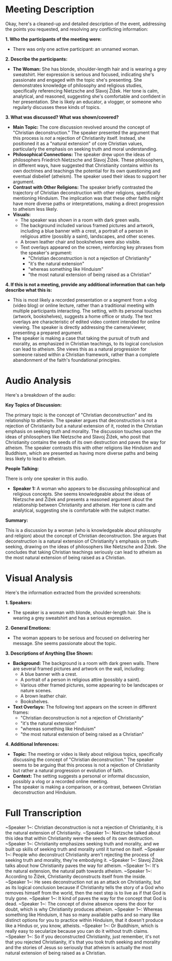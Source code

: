 # Meeting Description

Okay, here's a cleaned-up and detailed description of the event, addressing the points you requested, and resolving any conflicting information:

**1. Who the participants of the meeting were:**

*   There was only one active participant: an unnamed woman.

**2. Describe the participants:**

*   **The Woman:** She has blonde, shoulder-length hair and is wearing a grey sweatshirt. Her expression is serious and focused, indicating she's passionate and engaged with the topic she's presenting. She demonstrates knowledge of philosophy and religious studies, specifically referencing Nietzsche and Slavoj Žižek. Her tone is calm, analytical, and reasoned, suggesting she's comfortable and confident in her presentation. She is likely an educator, a vlogger, or someone who regularly discusses these kinds of topics.

**3. What was discussed? What was shown/covered?**

*   **Main Topic:** The core discussion revolved around the concept of "Christian deconstruction." The speaker presented the argument that this process is *not* a rejection of Christianity itself. Instead, she positioned it as a "natural extension" of core Christian values, particularly the emphasis on seeking truth and moral understanding.
*   **Philosophical Connections:** The speaker drew upon the ideas of philosophers Friedrich Nietzsche and Slavoj Žižek. These philosophers, in different ways, have suggested that Christianity contains within its own doctrines and teachings the potential for its own questioning and eventual disbelief (atheism). The speaker used their ideas to support her argument.
*   **Contrast with Other Religions:** The speaker briefly contrasted the trajectory of Christian deconstruction with other religions, specifically mentioning Hinduism. The implication was that these other faiths might have more diverse paths or interpretations, making a direct progression to atheism less likely.
*   **Visuals:**
    *   The speaker was shown in a room with dark green walls.
    *   The background included various framed pictures and artwork, including a blue banner with a crest, a portrait of a person in religious attire (possibly a saint), landscapes, and other scenes.
    *   A brown leather chair and bookshelves were also visible.
    *   Text overlays appeared on the screen, reinforcing key phrases from the speaker's argument:
        *   "Christian deconstruction is not a rejection of Christianity"
        *   "it's the natural extension"
        *   "whereas something like Hinduism"
        *   "the most natural extension of being raised as a Christian"

**4. If this is not a meeting, provide any additional information that can help describe what this is:**

*   This is most likely a recorded presentation or a segment from a vlog (video blog) or online lecture, rather than a traditional meeting with multiple participants interacting. The setting, with its personal touches (artwork, bookshelves), suggests a home office or study. The text overlays are characteristic of edited video content intended for online viewing. The speaker is directly addressing the camera/viewer, presenting a prepared argument.
* The speaker is making a case that taking the pursuit of truth and morality, as emphasized in Christian teachings, to its logical conclusion can lead to atheism. She views this as a natural progression for someone raised within a Christian framework, rather than a complete abandonment of the faith's foundational principles.



# Audio Analysis

Here's a breakdown of the audio:

**Key Topics of Discussion:**

The primary topic is the concept of "Christian deconstruction" and its relationship to atheism. The speaker argues that deconstruction is not a rejection of Christianity but a natural extension of it, rooted in the Christian emphasis on seeking truth and morality. The discussion touches upon the ideas of philosophers like Nietzsche and Slavoj Žižek, who posit that Christianity contains the seeds of its own destruction and paves the way for atheism. The speaker contrasts this with other religions like Hinduism and Buddhism, which are presented as having more diverse paths and being less likely to lead to atheism.

**People Talking:**

There is only one speaker in this audio.

*   **Speaker 1:** A woman who appears to be discussing philosophical and religious concepts. She seems knowledgeable about the ideas of Nietzsche and Žižek and presents a reasoned argument about the relationship between Christianity and atheism. Her tone is calm and analytical, suggesting she is comfortable with the subject matter.

**Summary:**

This is a discussion by a woman (who is knowledgeable about philosophy and religion) about the concept of Christian deconstruction. She argues that deconstruction is a natural extension of Christianity's emphasis on truth-seeking, drawing on the ideas of philosophers like Nietzsche and Žižek. She concludes that taking Christian teachings seriously can lead to atheism as the most natural extension of being raised as a Christian.



# Visual Analysis

Here's the information extracted from the provided screenshots:

**1. Speakers:**

*   The speaker is a woman with blonde, shoulder-length hair. She is wearing a grey sweatshirt and has a serious expression.

**2. General Emotions:**

*   The woman appears to be serious and focused on delivering her message. She seems passionate about the topic.

**3. Descriptions of Anything Else Shown:**

*   **Background:** The background is a room with dark green walls. There are several framed pictures and artwork on the wall, including:
    *   A blue banner with a crest.
    *   A portrait of a person in religious attire (possibly a saint).
    *   Various other framed pictures, some appearing to be landscapes or nature scenes.
    * A brown leather chair.
    * Bookshelves.
*   **Text Overlays:** The following text appears on the screen in different frames:
    *   "Christian deconstruction is not a rejection of Christianity"
    *   "it's the natural extension"
    *   "whereas something like Hinduism"
    *   "the most natural extension of being raised as a Christian"

**4. Additional Inferences:**

*   **Topic:** The meeting or video is likely about religious topics, specifically discussing the concept of "Christian deconstruction." The speaker seems to be arguing that this process is not a rejection of Christianity but rather a natural progression or evolution of faith.
*   **Context:** The setting suggests a personal or informal discussion, possibly a vlog or a recorded online meeting.
* The speaker is making a comparison, or a contrast, between Christian deconstruction and Hinduism.



# Full Transcription

~Speaker 1~: Christian deconstruction is not a rejection of Christianity, it is the natural extension of Christianity.
~Speaker 1~: Nietzsche talked about this idea that within Christianity were the seeds of its own destruction.
~Speaker 1~: Christianity emphasizes seeking truth and morality, and we built up skills of seeking truth and morality until it turned on itself.
~Speaker 1~: People who deconstruct Christianity aren't rejecting the process of seeking truth and morality, they're embodying it.
~Speaker 1~: Slavoj Žižek talks about how Christianity paves the way for atheism.
~Speaker 1~: It's the natural extension, the natural path towards atheism.
~Speaker 1~: According to Žižek, Christianity deconstructs itself from the inside.
~Speaker 1~: He sees deconstruction not as an attack on Christianity, but as its logical conclusion because if Christianity tells the story of a God who removes himself from the world, then the next step is to live as if that God is truly gone.
~Speaker 1~: It kind of paves the way for the concept that God is dead.
~Speaker 1~: The concept of divine absence opens the door for doubt, which is why Christianity produces atheism.
~Speaker 1~: Whereas something like Hinduism, it has so many available paths and so many like distinct options for you to practice within Hinduism, that it doesn't produce like a Hindus or, you know, atheists.
~Speaker 1~: Or Buddhism, which is really easy to secularize because you can do it without truth claims.
~Speaker 1~: So if you deconstructed Christianity, just remember, it's not that you rejected Christianity, it's that you took truth seeking and morality and the stories of Jesus so seriously that atheism is actually the most natural extension of being raised as a Christian.